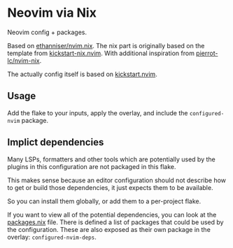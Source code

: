 # Neovim via Nix

Neovim config + packages.

Based on [ethanniser/nvim.nix](https://github.com/ethanniser/nvim.nix). The nix part is originally based on the template from [kickstart-nix.nvim](https://github.com/nix-community/kickstart-nix.nvim). With additional inspiration from [pierrot-lc/nvim-nix](https://github.com/pierrot-lc/nvim-nix).

The actually config itself is based on [kickstart.nvim](https://github.com/nvim-lua/kickstart.nvim).

## Usage

Add the flake to your inputs, apply the overlay, and include the `configured-nvim` package.


## Implict dependencies

Many LSPs, formatters and other tools which are potentially used by the plugins in this configuration are not packaged in this flake.

This makes sense because an editor configuration should not describe how to get or build those dependencies, it just expects them to be available.

So you can install them globally, or add them to a per-project flake.

If you want to view all of the potential dependencies, you can look at the [packages.nix](./nix/packages.nix) file. There is defined a list of packages that could be used by the configuration. These are also exposed as their own package in the overlay: `configured-nvim-deps`.
